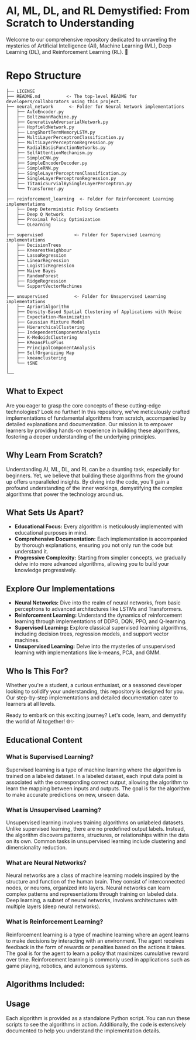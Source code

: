 # AI, ML, DL, and RL Demystified: From Scratch to Understanding

Welcome to our comprehensive repository dedicated to unraveling the mysteries of Artificial Intelligence (AI), Machine Learning (ML), Deep Learning (DL), and Reinforcement Learning (RL). 🚀

# Repo Structure

```
├── LICENSE
├── README.md          <- The top-level README for developers/collaborators using this project.
├── neural_network      <- Folder for Neural Network implementations
│   ├── AutoEncoder.py
│   ├── BoltzmannMachine.py
│   ├── GenerativeAdversarialNetwork.py
│   ├── HopfieldNetwork.py
│   ├── LongShortTermMemoryLSTM.py
│   ├── MultiLayerPerceptronClassification.py
│   ├── MultiLayerPerceptronRegression.py
│   ├── RadialBasisFunctionNetworks.py
│   ├── SelfAttentionMechanism.py
│   ├── SimpleCNN.py
│   ├── SimpleEncoderDecoder.py
│   ├── SimpleRNN.py
│   ├── SingleLayerPerceptronClassification.py
│   ├── SingleLayerPerceptronRegression.py
│   ├── TitanicSurvialBySingleLayerPerceptron.py
│   └── Transformer.py
│
├── reinforcement_learning  <- Folder for Reinforcement Learning implementations
│   ├── Deep Deterministic Policy Gradients
│   ├── Deep Q Network
│   ├── Proximal Policy Optimization
│   └── QLearning
│
├── supervised            <- Folder for Supervised Learning implementations
│   ├── DecisionTrees
│   ├── KnearestNeighbour
│   ├── LassoRegression
│   ├── LinearRegression
│   ├── LogisticRegression
│   ├── Naive Bayes
│   ├── RandomForest
│   ├── RidgeRegression
│   └── SupportVectorMachines
│
├── unsupervised          <- Folder for Unsupervised Learning implementations
│   ├── AprioriAlgorithm
│   ├── Density-Based Spatial Clustering of Applications with Noise
│   ├── Expectation-Maximization
│   ├── Gaussian Mixture Model
│   ├── HierarchicalClustering
│   ├── IndependentComponentAnalysis
│   ├── K-MedoidsClustering
│   ├── KMeansPlusPlus
│   ├── PrincipalComponentAnalysis
│   ├── SelfOrganizing Map
│   ├── kmeanclustering
│   └── tSNE
│
└── 

```

## What to Expect

Are you eager to grasp the core concepts of these cutting-edge technologies? Look no further! In this repository, we've meticulously crafted implementations of fundamental algorithms from scratch, accompanied by detailed explanations and documentation. Our mission is to empower learners by providing hands-on experience in building these algorithms, fostering a deeper understanding of the underlying principles.

## Why Learn From Scratch?

Understanding AI, ML, DL, and RL can be a daunting task, especially for beginners. Yet, we believe that building these algorithms from the ground up offers unparalleled insights. By diving into the code, you'll gain a profound understanding of the inner workings, demystifying the complex algorithms that power the technology around us.

## What Sets Us Apart?

- **Educational Focus:** Every algorithm is meticulously implemented with educational purposes in mind.
- **Comprehensive Documentation:** Each implementation is accompanied by thorough explanations, ensuring you not only run the code but understand it.
- **Progressive Complexity:** Starting from simpler concepts, we gradually delve into more advanced algorithms, allowing you to build your knowledge progressively.

## Explore Our Implementations

- **Neural Networks:** Dive into the realm of neural networks, from basic perceptrons to advanced architectures like LSTMs and Transformers.
- **Reinforcement Learning:** Understand the dynamics of reinforcement learning through implementations of DDPG, DQN, PPO, and Q-learning.
- **Supervised Learning:** Explore classical supervised learning algorithms, including decision trees, regression models, and support vector machines.
- **Unsupervised Learning:** Delve into the mysteries of unsupervised learning with implementations like k-means, PCA, and GMM.

## Who Is This For?

Whether you're a student, a curious enthusiast, or a seasoned developer looking to solidify your understanding, this repository is designed for you. Our step-by-step implementations and detailed documentation cater to learners at all levels.

Ready to embark on this exciting journey? Let's code, learn, and demystify the world of AI together! 🌐✨


## Educational Content

### What is Supervised Learning?

Supervised learning is a type of machine learning where the algorithm is trained on a labeled dataset. In a labeled dataset, each input data point is associated with the corresponding correct output, allowing the algorithm to learn the mapping between inputs and outputs. The goal is for the algorithm to make accurate predictions on new, unseen data.

### What is Unsupervised Learning?

Unsupervised learning involves training algorithms on unlabeled datasets. Unlike supervised learning, there are no predefined output labels. Instead, the algorithm discovers patterns, structures, or relationships within the data on its own. Common tasks in unsupervised learning include clustering and dimensionality reduction.

### What are Neural Networks?

Neural networks are a class of machine learning models inspired by the structure and function of the human brain. They consist of interconnected nodes, or neurons, organized into layers. Neural networks can learn complex patterns and representations through training on labeled data. Deep learning, a subset of neural networks, involves architectures with multiple layers (deep neural networks).

### What is Reinforcement Learning?

Reinforcement learning is a type of machine learning where an agent learns to make decisions by interacting with an environment. The agent receives feedback in the form of rewards or penalties based on the actions it takes. The goal is for the agent to learn a policy that maximizes cumulative reward over time. Reinforcement learning is commonly used in applications such as game playing, robotics, and autonomous systems.

## Algorithms Included:



## Usage

Each algorithm is provided as a standalone Python script. You can run these scripts to see the algorithms in action. Additionally, the code is extensively documented to help you understand the implementation details.



